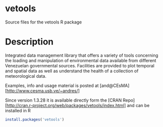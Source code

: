 vetools
=======

Source files for the vetools R package

Description
===========
Integrated data management library that offers a variety of 
tools concerning the loading and manipulation of environmental 
data available from different Venezuelan governmental sources. 
Facilities are provided to plot temporal and spatial data as 
well as understand the health of a collection of meteorological data.

Examples, info and usage material is posted at
[and@CEsMA][http://www.cesma.usb.ve/~andres/]

Since version 1.3.28 it is available directly form the 
[CRAN Repo][http://cran.r-project.org/web/packages/vetools/index.html]
and can be installed in R
```R
install.packages('vetools')
```
